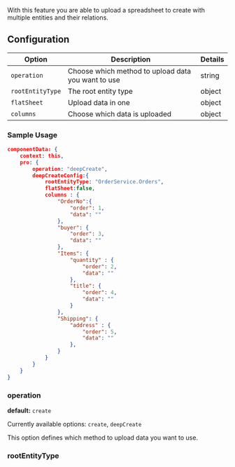 With this feature you are able to upload a spreadsheet to create with multiple entities and their relations.

## Configuration

| Option | Description | Details |
| ------ | --- | --- |
| `operation` | Choose which method to upload data you want to use | string |
| `rootEntityType` | The root entity type | object |
| `flatSheet` | Upload data in one  | object |
| `columns` | Choose which data is uploaded | object |

### Sample Usage

```json
componentData: {
    context: this,
    pro: {
        operation: "deepCreate",
        deepCreateConfig:{ 
            rootEntityType: "OrderService.Orders",
            flatSheet:false,
            columns : {
                "OrderNo":{
                    "order": 1,
                    "data": ""
                },
                "buyer": {
                    "order": 3,
                    "data": ""
                },
                "Items": {
                    "quantity" : {
                        "order": 2,
                        "data": ""
                    },
                    "title": {
                        "order": 4,
                        "data": ""
                    }
                },
                "Shipping": {
                    "address" : {
                        "order": 5,
                        "data": ""
                    },
                }
            }
        }
    }
}
```

### operation

**default:** `create`

Currently available options: `create`, `deepCreate`

This option defines which method to upload data you want to use. 

### rootEntityType



